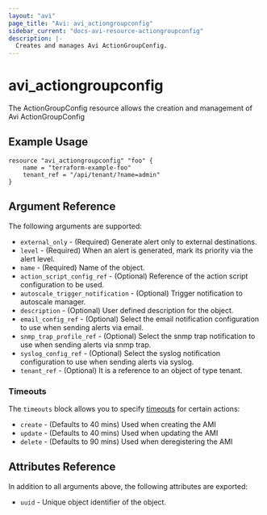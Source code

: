 ```yaml
---
layout: "avi"
page_title: "Avi: avi_actiongroupconfig"
sidebar_current: "docs-avi-resource-actiongroupconfig"
description: |-
  Creates and manages Avi ActionGroupConfig.
---
```


# avi_actiongroupconfig

The ActionGroupConfig resource allows the creation and management of Avi ActionGroupConfig

## Example Usage

```hcl
resource "avi_actiongroupconfig" "foo" {
    name = "terraform-example-foo"
    tenant_ref = "/api/tenant/?name=admin"
}
```

## Argument Reference

The following arguments are supported:

* `external_only` - (Required) Generate alert only to external destinations.
* `level` - (Required) When an alert is generated, mark its priority via the alert level.
* `name` - (Required) Name of the object.
* `action_script_config_ref` - (Optional) Reference of the action script configuration to be used.
* `autoscale_trigger_notification` - (Optional) Trigger notification to autoscale manager.
* `description` - (Optional) User defined description for the object.
* `email_config_ref` - (Optional) Select the email notification configuration to use when sending alerts via email.
* `snmp_trap_profile_ref` - (Optional) Select the snmp trap notification to use when sending alerts via snmp trap.
* `syslog_config_ref` - (Optional) Select the syslog notification configuration to use when sending alerts via syslog.
* `tenant_ref` - (Optional) It is a reference to an object of type tenant.


### Timeouts

The `timeouts` block allows you to specify [timeouts](https://www.terraform.io/docs/configuration/resources.html#timeouts) for certain actions:

* `create` - (Defaults to 40 mins) Used when creating the AMI
* `update` - (Defaults to 40 mins) Used when updating the AMI
* `delete` - (Defaults to 90 mins) Used when deregistering the AMI

## Attributes Reference

In addition to all arguments above, the following attributes are exported:

* `uuid` -  Unique object identifier of the object.

